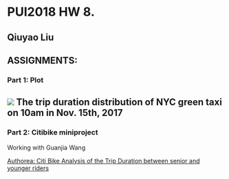 
# PUI2018 HW 8.
## Qiuyao Liu
## ASSIGNMENTS:
### Part 1: Plot

![](https://github.com/qiuyliu/PUI2018_ql459/blob/master/HW8_ql459/plot.png)
The trip duration distribution of NYC green taxi on 10am in Nov. 15th, 2017
------------------------------------------------------------------------------------------------------------------
### Part 2: Citibike miniproject
Working with Guanjia Wang

[Authorea: Citi Bike Analysis of the Trip Duration between senior and younger riders](https://www.authorea.com/335084/a9ZCqxqrdhpLv7H0l_z7xw)
